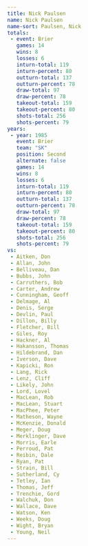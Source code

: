 ```yaml
---
title: Nick Paulsen
name: Nick Paulsen
name-sort: Paulsen, Nick
totals:
 - event: Brier
   games: 14
   wins: 8
   losses: 6
   inturn-total: 119
   inturn-percent: 80
   outturn-total: 137
   outturn-percent: 78
   draw-total: 97
   draw-percent: 78
   takeout-total: 159
   takeout-percent: 80
   shots-total: 256
   shots-percent: 79
years:
 - year: 1985
   event: Brier
   team: "SK"
   position: Second
   alternate: false
   games: 14
   wins: 8
   losses: 6
   inturn-total: 119
   inturn-percent: 80
   outturn-total: 137
   outturn-percent: 78
   draw-total: 97
   draw-percent: 78
   takeout-total: 159
   takeout-percent: 80
   shots-total: 256
   shots-percent: 79
vs:
 - Aitken, Don
 - Allan, John
 - Belliveau, Dan
 - Bubbs, John
 - Carruthers, Bob
 - Carter, Andrew
 - Cunningham, Geoff
 - Delmage, Al
 - Denis, Serge
 - Devlin, Paul
 - Dillon, Billy
 - Fletcher, Bill
 - Giles, Roy
 - Hackner, Al
 - Hakansson, Thomas
 - Hildebrand, Dan
 - Iverson, Dave
 - Kapicki, Ron
 - Lang, Rick
 - Lenz, Cliff
 - Likely, John
 - Lord, Lovel
 - MacLean, Rob
 - MacLean, Stuart
 - MacPhee, Peter
 - Matheson, Wayne
 - McKenzie, Donald
 - Meger, Doug
 - Merklinger, Dave
 - Morris, Earle
 - Perroud, Pat
 - Reibin, Dale
 - Ryan, Pat
 - Strain, Bill
 - Sutherland, Cy
 - Tetley, Ian
 - Thomas, Jeff
 - Trenchie, Gord
 - Walchuk, Don
 - Wallace, Dave
 - Watson, Ken
 - Weeks, Doug
 - Wight, Bryan
 - Young, Neil
---
```

